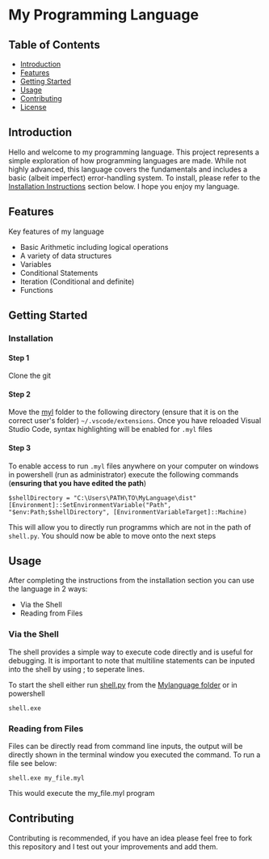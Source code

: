 # My Programming Language



## Table of Contents

- [Introduction](#introduction)
- [Features](#features)
- [Getting Started](#getting-started)
- [Usage](#usage)
- [Contributing](#contributing)
- [License](#license)

## Introduction

Hello and welcome to my programming language. This project represents a simple exploration of how programming languages are made. While not highly advanced, this language covers the fundamentals and includes a basic (albeit imperfect) error-handling system. To install, please refer to the [Installation Instructions](#installation) section below. I hope you enjoy my language.

## Features

Key features of my language

- Basic Arithmetic including logical operations
- A variety of data structures
- Variables
- Conditional Statements
- Iteration (Conditional and definite)
- Functions

## Getting Started

### Installation

#### Step 1
Clone the git

#### Step 2 
Move the [myl](https://github.com/WithoutTheDot/MyLanguage/tree/main/myl) folder to the following directory (ensure that it is on the correct user's folder) `~/.vscode/extensions`. Once you have reloaded Visual Studio Code, syntax highlighting will be enabled for `.myl` files

#### Step 3
To enable access to run `.myl` files anywhere on your computer on windows in powershell (run as administrator) execute the following commands (__ensuring that you have edited the path__)

```
$shellDirectory = "C:\Users\PATH\TO\MyLanguage\dist"
[Environment]::SetEnvironmentVariable("Path", "$env:Path;$shellDirectory", [EnvironmentVariableTarget]::Machine)
```
This will allow you to directly run programms which are not in the path of `shell.py`.
You should now be able to move onto the next steps

## Usage

After completing the instructions from the installation section you can use the language in 2 ways:

- Via the Shell
- Reading from Files

### Via the Shell
The shell provides a simple way to execute code directly and is useful for debugging. It is important to note that multiline statements can be inputed into the shell by using ; to seperate lines. 

To start the shell either run [shell.py](https://github.com/WithoutTheDot/MyLanguage/tree/main/MyLanguage) from the [Mylanguage folder](https://github.com/WithoutTheDot/MyLanguage/tree/main/MyLanguage) or in powershell
```
shell.exe
```

### Reading from Files
Files can be directly read from command line inputs, the output will be directly shown in the terminal window you executed the command. To run a file see below:
```
shell.exe my_file.myl
```
This would execute the my_file.myl program


## Contributing

Contributing is recommended, if you have an idea please feel free to fork this repository and I test out your improvements and add them.

